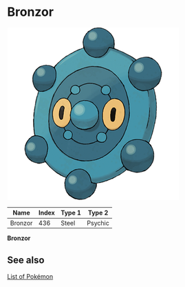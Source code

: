 # Bronzor


![Bronzor](images/436.png)

| **Name** | **Index** | **Type 1** | **Type 2** |
|----|----|----|----|
| Bronzor | 436 | Steel | Psychic  |

**Bronzor** 

## See also

[List of Pokémon](../pokemon.md)
